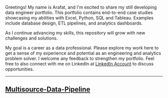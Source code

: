 Greetings! My name is Arafat, and I'm excited to share my still developing data engineer portfolio. This portfolio contains end-to-end case studies showcasing my abilities with Excel, Python, SQL and Tableau.  Examples include database design, ETL pipelines, and analytics dashboards.

As I continue advancing my skills, this repository will grow with new challenges and solutions.

My goal is a career as a data professional. Please explore my work here to get a sense of my experience and potential as an engineering and analytics problem solver. I welcome any feedback to strengthen my portfolio. Feel free to also connect with me on LinkedIn at [LinkedIn Account](https://www.linkedin.com/in/arafat-ahmed-alabsi) to discuss opportunities.

-----------------------------------------------

## [Multisource-Data-Pipeline](https://github.com/ArafatAbsi/Multisource-Data-Pipeline.git)

